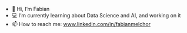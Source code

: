 - 👋 Hi, I’m Fabian
- 💻 I’m currently learning about Data Science and AI, and working on it
- 📫 How to reach me: www.linkedin.com/in/fabianmelchor
